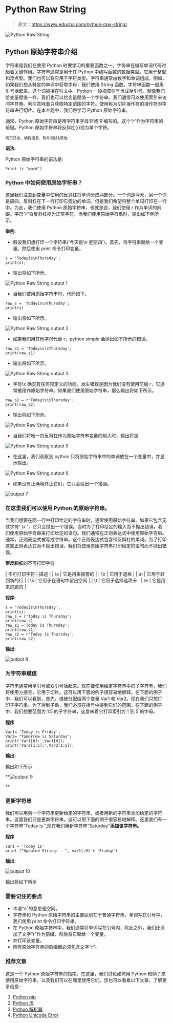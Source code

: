 # Python Raw String

> 原文：<https://www.educba.com/python-raw-string/>

![Python Raw String](img/fa9d59da5112ef724796a0593cc46c28.png)



## Python 原始字符串介绍

字符串是我们在使用 Python 时要学习的重要函数之一。字符串在编写单词代码时起着关键作用。字符串通常是用于在 Python 中编写函数的数据类型。它用于整型和浮点型。我们也可以将它用于字符类型。字符串通常由数字和单词组成。例如，如果我们想从特定的单词中获取字母，我们使用 String 函数。字符串函数一般用引号括起来。这个词被括在引文中。Python 一般把双引号当成单引号。就像我们给变量赋值一样，我们也可以给变量赋值一个字符串。我们通常可以使用索引来访问字符串。索引意味着只获取特定范围的字符。使用称为切片操作符的操作符对字符串进行切片。在本主题中，我们将学习 Python 原始字符串。

通常，Python 原始字符串是用字符串字母‘R’或‘R’编写的。这个“r”作为字符串的前缀。Python 原始字符串将反斜杠(/)视为单个字符。

<small>网页开发、编程语言、软件测试&其他</small>

**语法:**

Python 原始字符串的语法是:

```
Print (r ‘word’)
```

### Python 中如何使用原始字符串？

这里我们注意到变量中使用的反斜杠将单词分成两部分。一个词是今天，另一个词是周四。反斜杠在下一行打印它旁边的单词。但是我们希望将整个单词打印在一行中。为此，我们使用 Python 原始字符串，也就是说，我们使用 r 作为单词的前缀。字母“r”将反斜杠视为正常字符。当我们使用原始字符串时，输出如下例所示。

**举例:**

*   假设我们想打印一个字符串('今天是\n 星期四')。首先，将字符串赋给一个变量。然后使用 print 命令打印变量。

```
s = 'Todayis\nThursday';
print(s);
```

*   输出将如下所示。

![Python Raw String output 1](img/720284c5f44b4e7cc522a960440f4a61.png)



*   当我们使用原始字符串时，代码如下。

```
raw_s = 'Todayis\nThursday';
print(s)
```

*   输出将如下所示。

![Python Raw String output 2](img/6d86b057da0c189e9fcffd584201166f.png)



*   如果我们用其他字母代替 r，python simple 会抛出如下所示的错误。

```
raw_s1 = 'Todayis\xThursday';
print(raw_s1)
```

*   输出将如下所示。

![Python Raw String output 3](img/67c12083ea18d326a0cfdc624247d8f7.png)



*   字母\x 确实有任何预定义的功能。发生错误是因为我们没有使用前缀 r，它通常被用作原始字符串。如果我们使用原始字符串，那么输出将如下所示。

```
raw_s2 = r'Todayis\xThursday';
print(raw_s2)
```

*   输出将如下所示。

![Python Raw String output 4](img/53a3147498591059144b907964bbc557.png)



*   当我们将唯一的反斜杠作为原始字符串变量的输入时，输出将是

![Python Raw String output 5](img/29f661d3b31916b103665a02d77b6b9c.png)



*   在这里，我们观察到 python 只将原始字符串中的单词放在一个变量中，并显示输出。

![Python Raw String output 6](img/51406a732a767a18391636e7375aa9ed.png)



*   如果没有正确地终止它们，它只会给出一个错误。

![output 7](img/cb543ea247fbb1e521703d227e591189.png)



### 在这里我们可以使用 Python 的原始字符串。

当我们想要在同一行中打印给定的字符串时，通常使用原始字符串。如果它包含无效字符' \x '，它只会抛出一个错误。当时为了打印给定的输入而不抛出错误，我们使用原始字符串来打印给定的语句。我们通常在正则表达式中使用原始字符串。通常，正则表达式被写成字符串。这个正则表达式包含带反斜杠的单词。为了打印这些正则表达式而不抛出错误，我们将使用原始字符串打印给定的语句而不抛出错误。

**带反斜杠**的不可打印字符

| 不可打印字符 | 描述 |
| \a | 它是用来报警的 |
| \b | 它用于退格 |
| \n | 它用于转到新的行 |
| \s | 它用于在语句中留出空间 |
| \t | 它用于选择选项卡 |
| \e | 它是用来逃跑的 |

**程序:**

```
s = 'Todayis\nThursday';
print(s);
raw_s = r'Today is Thursday';
print(raw_s)
raw_s1 ='Today is Thursday';
print(raw_s1)
raw_s2 = r'Today is Thursday';
print(raw_s2)
```

**输出:**

![output 8](img/fae32619c992fd3d30ac40f81f2c6a16.png)



### 为字符串赋值

字符串通常用单引号或双引号括起来。现在要使用给定字符串中的子字符串，我们将使用方括号，它用于切片。这可以用下面的例子很容易地解释。在下面的例子中，我们可以看到，首先，值被分配给两个变量 Var1 和 Var2。现在我们只想打印子字符串。为了得到子串，我们必须在括号中提到它们的范围。在下面的例子中，我们想要范围为 1:5 的子字符串，这意味着它打印索引为 1 到 5 的字母。

**程序**

```
Var1= 'Today is Friday';
Var2= "Tomorrow is Saturday";
print('Var1[0]:',Var1[0]);
print('Var2[1:5]:',Var2[1:5]);
```

**输出:**

输出如下所示

**![output 9](img/f08ca2a97ec8042f755b6e17bdaf7c43.png)

** 

### 更新字符串

我们可以用另一个字符串更新给定的字符串，或者用新的字符串添加给定的字符串。这里我们只是更新字符串。这可以用下面的例子很容易地解释。这里我们有一个字符串“Today is ”,现在我们用新字符串“Saturday”**添加该字符串。**

**程序**

```
var1 = 'Today is'
print ("Updated String: - ", var1[:9] + 'Friday')
```

**输出:**

![output 10](img/19e43dc0c28bef6160b70dbeac46069a.png)



输出将如下所示

### 需要记住的要点

*   术语“n”的意思是空间。
*   字符串和 Python 原始字符串的主要区别在于普通字符串，单词写在引号中，我们使用 print 命令打印字符串。
*   在 Python 原始字符串中，我们通常将单词写在引号内，除此之外，我们还添加了文字“r”作为前缀，然后将它赋给一个变量。
*   并打印该变量。
*   所有原始字符串的前缀都必须包含文字“r”。

### 推荐文章

这是一个 Python 原始字符串的指南。在这里，我们讨论如何用 Python 和例子来使用原始字符串，以及我们可以在哪里使用它们。您也可以看看以下文章，了解更多信息–

1.  [Python pip](https://www.educba.com/python-pip/)
2.  [Python 流](https://www.educba.com/python-stream/)
3.  [Python 解析器](https://www.educba.com/python-parser/)
4.  [Python Unicode Error](https://www.educba.com/python-unicode-error/)





